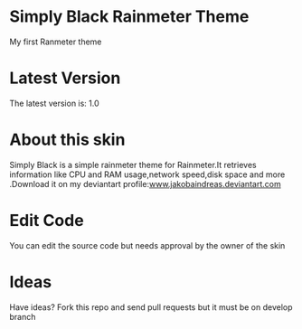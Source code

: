 Simply Black Rainmeter Theme
======================
My first Ranmeter theme

Latest Version
==============
The latest version is: 1.0

About this skin
===============
Simply Black is a simple rainmeter theme for Rainmeter.It retrieves information like CPU and RAM usage,network speed,disk space and more
.Download it on my deviantart profile:www.jakobaindreas.deviantart.com

Edit Code
=========
You can edit the source code but needs approval by the owner of the skin

Ideas
=====
Have ideas? Fork this repo and send pull requests but it must be on develop branch


